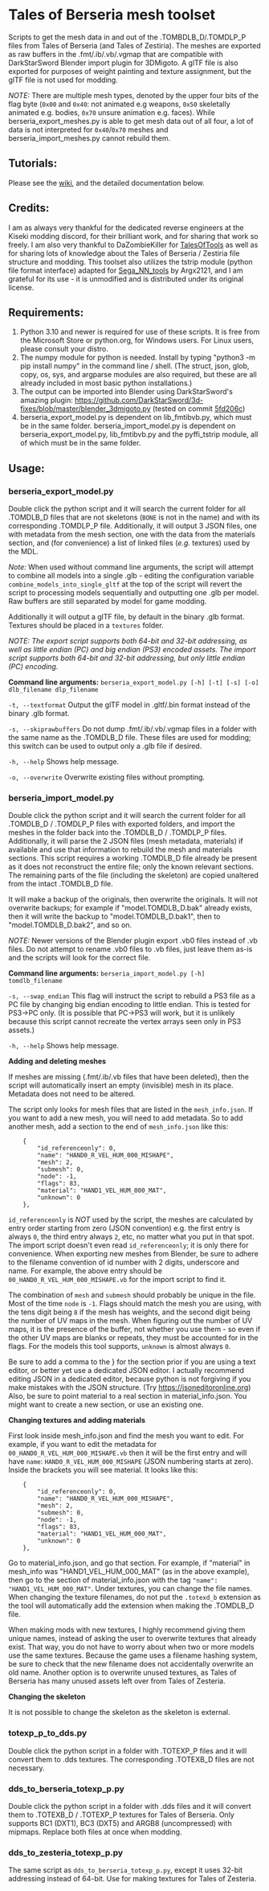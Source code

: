 # Tales of Berseria mesh toolset
Scripts to get the mesh data in and out of the .TOMBDLB_D/.TOMDLP_P files from Tales of Berseria (and Tales of Zestiria).  The meshes are exported as raw buffers in the .fmt/.ib/.vb/.vgmap that are compatible with DarkStarSword Blender import plugin for 3DMigoto.  A glTF file is also exported for purposes of weight painting and texture assignment, but the glTF file is not used for modding.

*NOTE:*  There are multiple mesh types, denoted by the upper four bits of the flag byte (`0x00` and `0x40`: not animated e.g weapons, `0x50` skeletally animated e.g. bodies, `0x70` unsure animation e.g. faces).  While berseria_export_meshes.py is able to get mesh data out of all four, a lot of data is not interpreted for `0x40`/`0x70` meshes and berseria_import_meshes.py cannot rebuild them.

## Tutorials:

Please see the [wiki](https://github.com/eArmada8/berseria_model_tool/wiki), and the detailed documentation below.

## Credits:
I am as always very thankful for the dedicated reverse engineers at the Kiseki modding discord, for their brilliant work, and for sharing that work so freely.  I am also very thankful to DaZombieKiller for [TalesOfTools](https://github.com/DaZombieKiller/TalesOfTools) as well as for sharing lots of knowledge about the Tales of Berseria / Zestiria file structure and modding.  This toolset also utilizes the tstrip module (python file format interface) adapted for [Sega_NN_tools](https://github.com/Argx2121/Sega_NN_tools/) by Argx2121, and I am grateful for its use - it is unmodified and is distributed under its original license.

## Requirements:
1. Python 3.10 and newer is required for use of these scripts.  It is free from the Microsoft Store or python.org, for Windows users.  For Linux users, please consult your distro.
2. The numpy module for python is needed.  Install by typing "python3 -m pip install numpy" in the command line / shell.  (The struct, json, glob, copy, os, sys, and argparse modules are also required, but these are all already included in most basic python installations.)
3. The output can be imported into Blender using DarkStarSword's amazing plugin: https://github.com/DarkStarSword/3d-fixes/blob/master/blender_3dmigoto.py (tested on commit [5fd206c](https://raw.githubusercontent.com/DarkStarSword/3d-fixes/5fd206c52fb8c510727d1d3e4caeb95dac807fb2/blender_3dmigoto.py))
4. berseria_export_model.py is dependent on lib_fmtibvb.py, which must be in the same folder.  berseria_import_model.py is dependent on berseria_export_model.py, lib_fmtibvb.py and the pyffi_tstrip module, all of which must be in the same folder.

## Usage:
### berseria_export_model.py
Double click the python script and it will search the current folder for all .TOMDLB_D files that are not skeletons (`BONE` is not in the name) and with its corresponding .TOMDLP_P file.  Additionally, it will output 3 JSON files, one with metadata from the mesh section, one with the data from the materials section, and (for convenience) a list of linked files (*e.g.* textures) used by the MDL.

*Note:* When used without command line arguments, the script will attempt to combine all models into a single .glb - editing the configuration variable `combine_models_into_single_gltf` at the top of the script will revert the script to processing models sequentially and outputting one .glb per model.  Raw buffers are still separated by model for game modding.

Additionally it will output a glTF file, by default in the binary .glb format.  Textures should be placed in a `textures` folder.

*NOTE: The export script supports both 64-bit and 32-bit addressing, as well as little endian (PC) and big endian (PS3) encoded assets.  The import script supports both 64-bit and 32-bit addressing, but only little endian (PC) encoding.*

**Command line arguments:**
`berseria_export_model.py [-h] [-t] [-s] [-o] dlb_filename dlp_filename`

`-t, --textformat`
Output the glTF model in .gltf/.bin format instead of the binary .glb format.

`-s, --skiprawbuffers`
Do not dump .fmt/.ib/.vb/.vgmap files in a folder with the same name as the .TOMDLB_D file.  These files are used for modding; this switch can be used to output only a .glb file if desired.

`-h, --help`
Shows help message.

`-o, --overwrite`
Overwrite existing files without prompting.

### berseria_import_model.py
Double click the python script and it will search the current folder for all .TOMDLB_D / .TOMDLP_P files with exported folders, and import the meshes in the folder back into the .TOMDLB_D / .TOMDLP_P files.  Additionally, it will parse the 2 JSON files (mesh metadata, materials) if available and use that information to rebuild the mesh and materials sections.  This script requires a working .TOMDLB_D file already be present as it does not reconstruct the entire file; only the known relevant sections.  The remaining parts of the file (including the skeleton) are copied unaltered from the intact .TOMDLB_D file.

It will make a backup of the originals, then overwrite the originals.  It will not overwrite backups; for example if "model.TOMDLB_D.bak" already exists, then it will write the backup to "model.TOMDLB_D.bak1", then to "model.TOMDLB_D.bak2", and so on.

*NOTE:* Newer versions of the Blender plugin export .vb0 files instead of .vb files.  Do not attempt to rename .vb0 files to .vb files, just leave them as-is and the scripts will look for the correct file.

**Command line arguments:**
`berseria_import_model.py [-h] tomdlb_filename`

`-s, --swap_endian`
This flag will instruct the script to rebuild a PS3 file as a PC file by changing big endian encoding to little endian.  This is tested for PS3->PC only.  (It is possible that PC->PS3 will work, but it is unlikely because this script cannot recreate the vertex arrays seen only in PS3 assets.)

`-h, --help`
Shows help message.

**Adding and deleting meshes**

If meshes are missing (.fmt/.ib/.vb files that have been deleted), then the script will automatically insert an empty (invisible) mesh in its place.  Metadata does not need to be altered.

The script only looks for mesh files that are listed in the `mesh_info.json`.  If you want to add a new mesh, you will need to add metadata.  So to add another mesh, add a section to the end of `mesh_info.json` like this:

```
    {
        "id_referenceonly": 0,
        "name": "HAND0_R_VEL_HUM_000_MISHAPE",
        "mesh": 2,
        "submesh": 0,
        "node": -1,
        "flags": 83,
        "material": "HAND1_VEL_HUM_000_MAT",
        "unknown": 0
    },
```

`id_referenceonly` is *NOT* used by the script, the meshes are calculated by entry order starting from zero (JSON convention) e.g. the first entry is always `0`, the third entry always `2`, etc, no matter what you put in that spot.  The import script doesn't even read `id_referenceonly`; it is only there for convenience.  When exporting new meshes from Blender, be sure to adhere to the filename convention of id number with 2 digits, underscore and name.  For example, the above entry should be `00_HAND0_R_VEL_HUM_000_MISHAPE.vb` for the import script to find it.

The combination of `mesh` and `submesh` should probably be unique in the file.  Most of the time `node` is `-1`.  Flags should match the mesh you are using, with the tens digit being `8` if the mesh has weights, and the second digit being the number of UV maps in the mesh.  When figuring out the number of UV maps, it is the presence of the buffer, not whether you use them - so even if the other UV maps are blanks or repeats, they must be accounted for in the flags.  For the models this tool supports, `unknown` is almost always `0`.

Be sure to add a comma to the } for the section prior if you are using a text editor, or better yet use a dedicated JSON editor.  I actually recommend editing JSON in a dedicated editor, because python is not forgiving if you make mistakes with the JSON structure.  (Try https://jsoneditoronline.org)  Also, be sure to point material to a real section in material_info.json.  You might want to create a new section, or use an existing one.

**Changing textures and adding materials**

First look inside mesh_info.json and find the mesh you want to edit.  For example, if you want to edit the metadata for `00_HAND0_R_VEL_HUM_000_MISHAPE.vb` then it will be the first entry and will have `name`: `HAND0_R_VEL_HUM_000_MISHAPE` (JSON numbering starts at zero).  Inside the brackets you will see material.  It looks like this:

```
    {
        "id_referenceonly": 0,
        "name": "HAND0_R_VEL_HUM_000_MISHAPE",
        "mesh": 2,
        "submesh": 0,
        "node": -1,
        "flags": 83,
        "material": "HAND1_VEL_HUM_000_MAT",
        "unknown": 0
    },
```

Go to material_info.json, and go that section.  For example, if "material" in mesh_info was "HAND1_VEL_HUM_000_MAT" (as in the above example), then go to the section of material_info.json with the tag ```"name": "HAND1_VEL_HUM_000_MAT"```.  Under textures, you can change the file names.  When changing the texture filenames, do not put the `.totexd_b` extension as the tool will automatically add the extension when making the .TOMDLB_D file.

When making mods with new textures, I highly recommend giving them unique names, instead of asking the user to overwrite textures that already exist.  That way, you do not have to worry about when two or more models use the same textures.  Because the game uses a filename hashing system, be sure to check that the new filename does not accidentally overwrite an old name.  Another option is to overwrite unused textures, as Tales of Berseria has many unused assets left over from Tales of Zesteria.

**Changing the skeleton**

It is not possible to change the skeleton as the skeleton is external.

### totexp_p_to_dds.py
Double click the python script in a folder with .TOTEXP_P files and it will convert them to .dds textures.  The corresponding .TOTEXB_D files are not necessary.

### dds_to_berseria_totexp_p.py
Double click the python script in a folder with .dds files and it will convert them to .TOTEXB_D / .TOTEXP_P textures for Tales of Berseria.  Only supports BC1 (DXT1), BC3 (DXT5) and ARGB8 (uncompressed) with mipmaps.  Replace both files at once when modding.

### dds_to_zesteria_totexp_p.py
The same script as `dds_to_berseria_totexp_p.py`, except it uses 32-bit addressing instead of 64-bit.  Use for making textures for Tales of Zesteria.